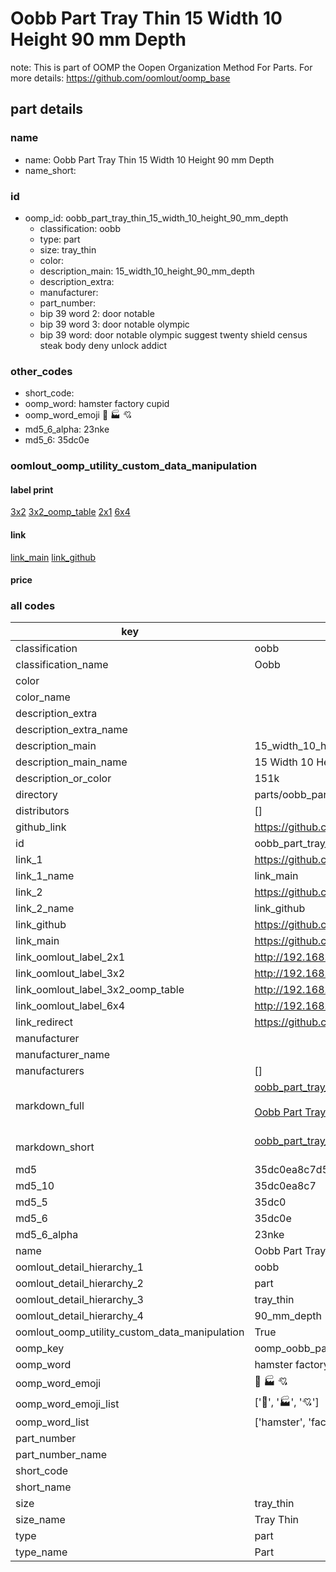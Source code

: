 # Oobb Part Tray Thin 15 Width 10 Height 90 mm Depth  

note: This is part of OOMP the Oopen Organization Method For Parts. For more details: https://github.com/oomlout/oomp_base

##  part details
  







### name
* name: Oobb Part Tray Thin 15 Width 10 Height 90 mm Depth
* name_short: 
### id
* oomp_id: oobb_part_tray_thin_15_width_10_height_90_mm_depth
  * classification: oobb
  * type: part
  * size: tray_thin
  * color: 
  * description_main: 15_width_10_height_90_mm_depth
  * description_extra: 
  * manufacturer: 
  * part_number: 
  * bip 39 word 2: door notable
  * bip 39 word 3: door notable olympic
  * bip 39 word: door notable olympic suggest twenty shield census steak body deny unlock addict

### other_codes
* short_code: 
* oomp_word: hamster factory cupid
* oomp_word_emoji :hamster: :factory: :cupid:
* md5_6_alpha: 23nke
* md5_6: 35dc0e






### oomlout_oomp_utility_custom_data_manipulation
#### label print
[3x2](http://192.168.1.245:1112/?label=oomp%2023nke)
[3x2_oomp_table](http://192.168.1.108:1112/?label=oomp%2023nke)
[2x1](http://192.168.1.242:1112/?label=oomp%2023nke)
[6x4](http://192.168.1.55:1112/?label=oomp%2023nke)    

#### link

[link_main](https://github.com/oomlout/oomlout_oomp_version_1_messy/tree/main/parts/oobb_part_tray_thin_15_width_10_height_90_mm_depth) [link_github](https://github.com/oomlout/oomlout_oomp_version_1_messy/tree/main/parts/oobb_part_tray_thin_15_width_10_height_90_mm_depth)                             

#### price







### all codes 
| key | value |  
| --- | --- |  
| classification | oobb |  
| classification_name | Oobb |  
| color |  |  
| color_name |  |  
| description_extra |  |  
| description_extra_name |  |  
| description_main | 15_width_10_height_90_mm_depth |  
| description_main_name | 15 Width 10 Height 90 mm Depth |  
| description_or_color | 151k |  
| directory | parts/oobb_part_tray_thin_15_width_10_height_90_mm_depth |  
| distributors | [] |  
| github_link | https://github.com/oomlout/oomlout_oomp_part_src/tree/main/parts/oobb_part_tray_thin_15_width_10_height_90_mm_depth |  
| id | oobb_part_tray_thin_15_width_10_height_90_mm_depth |  
| link_1 | https://github.com/oomlout/oomlout_oomp_version_1_messy/tree/main/parts/oobb_part_tray_thin_15_width_10_height_90_mm_depth |  
| link_1_name | link_main |  
| link_2 | https://github.com/oomlout/oomlout_oomp_version_1_messy/tree/main/parts/oobb_part_tray_thin_15_width_10_height_90_mm_depth |  
| link_2_name | link_github |  
| link_github | https://github.com/oomlout/oomlout_oomp_version_1_messy/tree/main/parts/oobb_part_tray_thin_15_width_10_height_90_mm_depth |  
| link_main | https://github.com/oomlout/oomlout_oomp_version_1_messy/tree/main/parts/oobb_part_tray_thin_15_width_10_height_90_mm_depth |  
| link_oomlout_label_2x1 | http://192.168.1.242:1112/?label=oomp%2023nke |  
| link_oomlout_label_3x2 | http://192.168.1.245:1112/?label=oomp%2023nke |  
| link_oomlout_label_3x2_oomp_table | http://192.168.1.108:1112/?label=oomp%2023nke |  
| link_oomlout_label_6x4 | http://192.168.1.55:1112/?label=oomp%2023nke |  
| link_redirect | https://github.com/oomlout/oomlout_oomp_version_1_messy/tree/main/parts/oobb_part_tray_thin_15_width_10_height_90_mm_depth |  
| manufacturer |  |  
| manufacturer_name |  |  
| manufacturers | [] |  
| markdown_full | [oobb_part_tray_thin_15_width_10_height_90_mm_depth](none)<br>[](none)<br>[Oobb Part Tray Thin 15 Width 10 Height 90 Mm Depth](none)<br><br> |  
| markdown_short | [oobb_part_tray_thin_15_width_10_height_90_mm_depth](none)<br><br> |  
| md5 | 35dc0ea8c7d504ab16f59d8f34a5a20b |  
| md5_10 | 35dc0ea8c7 |  
| md5_5 | 35dc0 |  
| md5_6 | 35dc0e |  
| md5_6_alpha | 23nke |  
| name | Oobb Part Tray Thin 15 Width 10 Height 90 mm Depth |  
| oomlout_detail_hierarchy_1 | oobb |  
| oomlout_detail_hierarchy_2 | part |  
| oomlout_detail_hierarchy_3 | tray_thin |  
| oomlout_detail_hierarchy_4 | 90_mm_depth |  
| oomlout_oomp_utility_custom_data_manipulation | True |  
| oomp_key | oomp_oobb_part_tray_thin_15_width_10_height_90_mm_depth |  
| oomp_word | hamster factory cupid |  
| oomp_word_emoji | :hamster: :factory: :cupid: |  
| oomp_word_emoji_list | [':hamster:', ':factory:', ':cupid:'] |  
| oomp_word_list | ['hamster', 'factory', 'cupid'] |  
| part_number |  |  
| part_number_name |  |  
| short_code |  |  
| short_name |  |  
| size | tray_thin |  
| size_name | Tray Thin |  
| type | part |  
| type_name | Part |  
